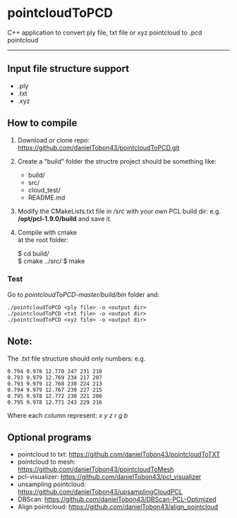 # pointcloudToPCD
C++ application to convert ply file, txt file or xyz pointcloud to .pcd pointcloud

-------------------
## Input file structure support

* .ply
* .txt
* .xyz

## How to compile
1. Download or clone repo: https://github.com/danielTobon43/pointcloudToPCD.git 
2. Create a "build" folder
the structre project should be something like:

	- build/
	- src/
	- cloud_test/
	- README.md
	
3. Modify the CMakeLists.txt file in */src* with your own PCL build dir: e.g. **/opt/pcl-1.9.0/build** and save it.	
4. Compile with cmake <br/>
at the root folder:

	$ cd build/  
	$ cmake ../src/
  	$ make
       
        	 
### Test
Go to *pointcloudToPCD-master/build/bin* folder and:

    ./pointcloudToPCD <ply file> -o <output dir>
    ./pointcloudToPCD <txt file> -o <output dir>
    ./pointcloudToPCD <xyz file> -o <output dir>
    
    
 ## Note:
 The *.txt* file structure should only numbers: e.g.
 
	0.794 9.978 12.770 247 231 218
	0.793 9.979 12.769 234 217 207
	0.793 9.979 12.768 238 224 213
	0.794 9.979 12.767 239 227 215
	0.795 9.978 12.772 230 221 206
	0.795 9.978 12.771 243 229 216
	
Where each column represent: *x y z r g b*

## Optional programs
- pointcloud to txt: 		https://github.com/danielTobon43/pointcloudToTXT
- pointcloud to mesh: 		https://github.com/danielTobon43/pointcloudToMesh
- pcl-visualizer: 		https://github.com/danielTobon43/pcl_visualizer
- unsampling pointcloud:	https://github.com/danielTobon43/upsamplingCloudPCL
- DBScan: 			https://github.com/danielTobon43/DBScan-PCL-Optimized
- Align pointcloud: 		https://github.com/danielTobon43/align_pointcloud
 
 
 	

